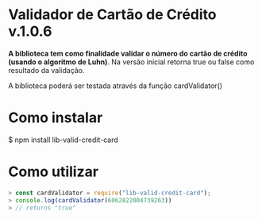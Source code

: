 # Validador de Cartão de Crédito  v.1.0.6

**A biblioteca tem como finalidade validar o número do cartão de crédito (usando o algoritmo de Luhn)**. Na versão inicial retorna true ou false como resultado da validação.

A biblioteca poderá ser testada através da função cardValidator()

# Como instalar
$  npm install lib-valid-credit-card

# Como utilizar

```js
> const cardValidator = require("lib-valid-credit-card");
> console.log(cardValidator(6062822004739263))
> // returns "true"
```